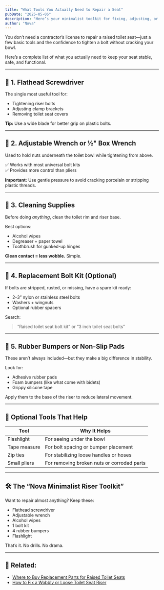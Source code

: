 ```yaml
---
title: "What Tools You Actually Need to Repair a Seat"
pubDate: "2025-05-06"
description: "Here’s your minimalist toolkit for fixing, adjusting, or installing raised toilet seats—without calling a plumber."
author: "Nova"
---
```


You don’t need a contractor’s license to repair a raised toilet seat—just a few basic tools and the confidence to tighten a bolt without cracking your bowl.

Here’s a complete list of what you actually need to keep your seat stable, safe, and functional.

---

## 🔧 1. Flathead Screwdriver

The single most useful tool for:
- Tightening riser bolts  
- Adjusting clamp brackets  
- Removing toilet seat covers

**Tip:** Use a wide blade for better grip on plastic bolts.

---

## 🔩 2. Adjustable Wrench or ½" Box Wrench

Used to hold nuts underneath the toilet bowl while tightening from above.

✅ Works with most universal bolt kits  
✅ Provides more control than pliers

**Important:** Use gentle pressure to avoid cracking porcelain or stripping plastic threads.

---

## 🧼 3. Cleaning Supplies

Before doing *anything*, clean the toilet rim and riser base.

Best options:
- Alcohol wipes  
- Degreaser + paper towel  
- Toothbrush for gunked-up hinges

**Clean contact = less wobble.** Simple.

---

## 🧰 4. Replacement Bolt Kit (Optional)

If bolts are stripped, rusted, or missing, have a spare kit ready:
- 2–3” nylon or stainless steel bolts  
- Washers + wingnuts  
- Optional rubber spacers

Search:  
> “Raised toilet seat bolt kit” or “3 inch toilet seat bolts”

---

## 🧲 5. Rubber Bumpers or Non-Slip Pads

These aren’t always included—but they make a big difference in stability.

Look for:
- Adhesive rubber pads  
- Foam bumpers (like what come with bidets)  
- Grippy silicone tape

Apply them to the base of the riser to reduce lateral movement.

---

## 🧠 Optional Tools That Help

| Tool | Why It Helps |
|------|--------------|
| Flashlight | For seeing under the bowl |
| Tape measure | For bolt spacing or bumper placement |
| Zip ties | For stabilizing loose handles or hoses |
| Small pliers | For removing broken nuts or corroded parts |

---

## 🛠 The “Nova Minimalist Riser Toolkit”

Want to repair almost anything? Keep these:

- Flathead screwdriver  
- Adjustable wrench  
- Alcohol wipes  
- 1 bolt kit  
- 4 rubber bumpers  
- Flashlight

That’s it. No drills. No drama.

---

## 🔗 Related:
- [Where to Buy Replacement Parts for Raised Toilet Seats](/blog/where-to-buy-riser-parts)
- [How to Fix a Wobbly or Loose Toilet Seat Riser](/blog/fix-loose-toilet-seat-riser)
